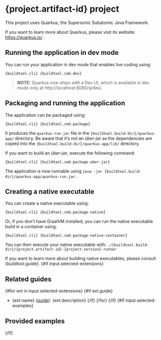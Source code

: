 # {project.artifact-id} project

This project uses Quarkus, the Supersonic Subatomic Java Framework.

If you want to learn more about Quarkus, please visit its website: https://quarkus.io/ .

## Running the application in dev mode

You can run your application in dev mode that enables live coding using:
```shell script
{buildtool.cli} {buildtool.cmd.dev}
```

> **_NOTE:_**  Quarkus now ships with a Dev UI, which is available in dev mode only at http://localhost:8080/q/dev/.

## Packaging and running the application

The application can be packaged using:
```shell script
{buildtool.cli} {buildtool.cmd.package}
```
It produces the `quarkus-run.jar` file in the `{buildtool.build-dir}/quarkus-app/` directory.
Be aware that it’s not an _über-jar_ as the dependencies are copied into the `{buildtool.build-dir}/quarkus-app/lib/` directory.

If you want to build an _über-jar_, execute the following command:
```shell script
{buildtool.cli} {buildtool.cmd.package-uber-jar}
```

The application is now runnable using `java -jar {buildtool.build-dir}/quarkus-app/quarkus-run.jar`.

## Creating a native executable

You can create a native executable using: 
```shell script
{buildtool.cli} {buildtool.cmd.package-native}
```

Or, if you don't have GraalVM installed, you can run the native executable build in a container using: 
```shell script
{buildtool.cli} {buildtool.cmd.package-native-container}
```

You can then execute your native executable with: `./{buildtool.build-dir}/{project.artifact-id}-{project.version}-runner`

If you want to learn more about building native executables, please consult {buildtool.guide}.
{#if input.selected-extensions}

## Related guides

{#for ext in input.selected-extensions}
{#if ext.guide}
- {ext.name} ([guide]({ext.guide})): {ext.description}
{/if}
{/for}
{/if}
{#if input.selected-examples}

## Provided examples

{/if}
